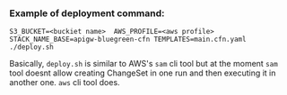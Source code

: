 ### Example of deployment command:

```S3_BUCKET=<buckiet name>  AWS_PROFILE=<aws profile> STACK_NAME_BASE=apigw-bluegreen-cfn TEMPLATES=main.cfn.yaml ./deploy.sh```

Basically, `deploy.sh` is similar to AWS's `sam` cli tool but at the moment `sam` tool doesnt allow creating ChangeSet in one run and then executing it in another one. `aws` cli tool does.